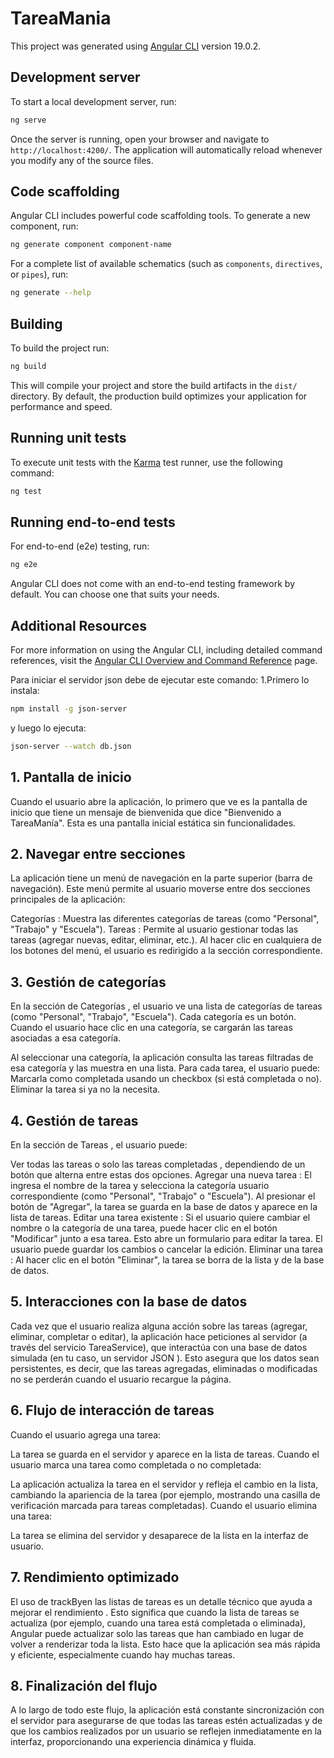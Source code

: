 # TareaMania

This project was generated using [Angular CLI](https://github.com/angular/angular-cli) version 19.0.2.

## Development server

To start a local development server, run:

```bash
ng serve
```

Once the server is running, open your browser and navigate to `http://localhost:4200/`. The application will automatically reload whenever you modify any of the source files.

## Code scaffolding

Angular CLI includes powerful code scaffolding tools. To generate a new component, run:

```bash
ng generate component component-name
```

For a complete list of available schematics (such as `components`, `directives`, or `pipes`), run:

```bash
ng generate --help
```

## Building

To build the project run:

```bash
ng build
```

This will compile your project and store the build artifacts in the `dist/` directory. By default, the production build optimizes your application for performance and speed.

## Running unit tests

To execute unit tests with the [Karma](https://karma-runner.github.io) test runner, use the following command:

```bash
ng test
```

## Running end-to-end tests

For end-to-end (e2e) testing, run:

```bash
ng e2e
```

Angular CLI does not come with an end-to-end testing framework by default. You can choose one that suits your needs.

## Additional Resources

For more information on using the Angular CLI, including detailed command references, visit the [Angular CLI Overview and Command Reference](https://angular.dev/tools/cli) page.




Para iniciar el servidor json debe de ejecutar este comando:
1.Primero lo instala:
```bash 
npm install -g json-server
```
y luego lo ejecuta:
```bash 
json-server --watch db.json
```










## 1. Pantalla de inicio
Cuando el usuario abre la aplicación, lo primero que ve es la pantalla de inicio que tiene un mensaje de bienvenida que dice "Bienvenido a TareaManía". Esta es una pantalla inicial estática sin funcionalidades.

## 2. Navegar entre secciones
La aplicación tiene un menú de navegación en la parte superior (barra de navegación). Este menú permite al usuario moverse entre dos secciones principales de la aplicación:

Categorías : Muestra las diferentes categorías de tareas (como "Personal", "Trabajo" y "Escuela").
Tareas : Permite al usuario gestionar todas las tareas (agregar nuevas, editar, eliminar, etc.).
Al hacer clic en cualquiera de los botones del menú, el usuario es redirigido a la sección correspondiente.

## 3. Gestión de categorías
En la sección de Categorías , el usuario ve una lista de categorías de tareas (como "Personal", "Trabajo", "Escuela"). Cada categoría es un botón. Cuando el usuario hace clic en una categoría, se cargarán las tareas asociadas a esa categoría.

Al seleccionar una categoría, la aplicación consulta las tareas filtradas de esa categoría y las muestra en una lista.
Para cada tarea, el usuario puede:
Marcarla como completada usando un checkbox (si está completada o no).
Eliminar la tarea si ya no la necesita.
## 4. Gestión de tareas
En la sección de Tareas , el usuario puede:

Ver todas las tareas o solo las tareas completadas , dependiendo de un botón que alterna entre estas dos opciones.
Agregar una nueva tarea :
El ingresa el nombre de la tarea y selecciona la categoría usuario correspondiente (como "Personal", "Trabajo" o "Escuela").
Al presionar el botón de "Agregar", la tarea se guarda en la base de datos y aparece en la lista de tareas.
Editar una tarea existente :
Si el usuario quiere cambiar el nombre o la categoría de una tarea, puede hacer clic en el botón "Modificar" junto a esa tarea. Esto abre un formulario para editar la tarea.
El usuario puede guardar los cambios o cancelar la edición.
Eliminar una tarea :
Al hacer clic en el botón "Eliminar", la tarea se borra de la lista y de la base de datos.
## 5. Interacciones con la base de datos
Cada vez que el usuario realiza alguna acción sobre las tareas (agregar, eliminar, completar o editar), la aplicación hace peticiones al servidor (a través del servicio TareaService), que interactúa con una base de datos simulada (en tu caso, un servidor JSON ). Esto asegura que los datos sean persistentes, es decir, que las tareas agregadas, eliminadas o modificadas no se perderán cuando el usuario recargue la página.

## 6. Flujo de interacción de tareas
Cuando el usuario agrega una tarea:

La tarea se guarda en el servidor y aparece en la lista de tareas.
Cuando el usuario marca una tarea como completada o no completada:

La aplicación actualiza la tarea en el servidor y refleja el cambio en la lista, cambiando la apariencia de la tarea (por ejemplo, mostrando una casilla de verificación marcada para tareas completadas).
Cuando el usuario elimina una tarea:

La tarea se elimina del servidor y desaparece de la lista en la interfaz de usuario.
## 7. Rendimiento optimizado
El uso de trackByen las listas de tareas es un detalle técnico que ayuda a mejorar el rendimiento . Esto significa que cuando la lista de tareas se actualiza (por ejemplo, cuando una tarea está completada o eliminada), Angular puede actualizar solo las tareas que han cambiado en lugar de volver a renderizar toda la lista. Esto hace que la aplicación sea más rápida y eficiente, especialmente cuando hay muchas tareas.

## 8. Finalización del flujo
A lo largo de todo este flujo, la aplicación está constante sincronización con el servidor para asegurarse de que todas las tareas estén actualizadas y de que los cambios realizados por un usuario se reflejen inmediatamente en la interfaz, proporcionando una experiencia dinámica y fluida.
